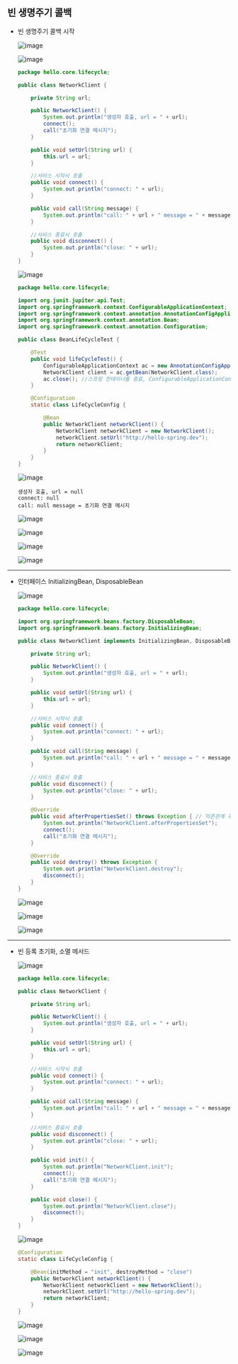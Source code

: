 ## **빈 생명주기 콜백**
  * 빈 생명주기 콜백 시작
    
    ![image](https://user-images.githubusercontent.com/79301439/160735579-79c9ba2c-188f-46df-8199-5ae8be2a9264.png)
    
    ![image](https://user-images.githubusercontent.com/79301439/160735605-b69f1671-4f4a-4592-b4b5-ce3f3c6e79a3.png)
    
    ```java
    package hello.core.lifecycle;

    public class NetworkClient {

        private String url;

        public NetworkClient() {
            System.out.println("생성자 호출, url = " + url);
            connect();
            call("초기화 연결 메시지");
        }

        public void setUrl(String url) {
            this.url = url;
        }

        //서비스 시작시 호출
        public void connect() {
            System.out.println("connect: " + url);
        }

        public void call(String message) {
            System.out.println("call: " + url + " message = " + message);
        }

        //서비스 종료시 호출
        public void disconnect() {
            System.out.println("close: " + url);
        }
    }
    ```
    
    ![image](https://user-images.githubusercontent.com/79301439/160735715-4024db2c-9433-4e75-b766-7204ae29c6f8.png)
    
    ```java
    package hello.core.lifecycle;

    import org.junit.jupiter.api.Test;
    import org.springframework.context.ConfigurableApplicationContext;
    import org.springframework.context.annotation.AnnotationConfigApplicationContext;
    import org.springframework.context.annotation.Bean;
    import org.springframework.context.annotation.Configuration;

    public class BeanLifeCycleTest {

        @Test
        public void lifeCycleTest() {
            ConfigurableApplicationContext ac = new AnnotationConfigApplicationContext(LifeCycleConfig.class);
            NetworkClient client = ac.getBean(NetworkClient.class);
            ac.close(); //스프링 컨테이너를 종료, ConfigurableApplicationContext 필요
        }

        @Configuration
        static class LifeCycleConfig {

            @Bean
            public NetworkClient networkClient() {
                NetworkClient networkClient = new NetworkClient();
                networkClient.setUrl("http://hello-spring.dev");
                return networkClient;
            }
        }
    }
    ```
    
    ![image](https://user-images.githubusercontent.com/79301439/160735864-367c9680-cecf-4690-8cd6-72a5b5e3fbe0.png)
    
    ```
    생성자 호출, url = null
    connect: null
    call: null message = 초기화 연결 메시지
    ```
    
    ![image](https://user-images.githubusercontent.com/79301439/160735950-58b9d7d2-e543-4eae-bc31-1d523ccfa387.png)
    
    ![image](https://user-images.githubusercontent.com/79301439/160736006-e569512e-7909-43ce-917a-922ddecac708.png)
    
    ![image](https://user-images.githubusercontent.com/79301439/160736038-b7219f64-f9ea-4698-9fd0-0b6012d24d2e.png)
    
    ![image](https://user-images.githubusercontent.com/79301439/160736118-353c4561-d3dc-43a1-8261-4526e7b8ca16.png)

***
  * 인터페이스 InitializingBean, DisposableBean
    
    ![image](https://user-images.githubusercontent.com/79301439/160738346-6723d799-d480-44b0-8e93-b4cd2e6008e3.png)
    
    ```java
    package hello.core.lifecycle;

    import org.springframework.beans.factory.DisposableBean;
    import org.springframework.beans.factory.InitializingBean;

    public class NetworkClient implements InitializingBean, DisposableBean {

        private String url;

        public NetworkClient() {
            System.out.println("생성자 호출, url = " + url);
        }

        public void setUrl(String url) {
            this.url = url;
        }

        //서비스 시작시 호출
        public void connect() {
            System.out.println("connect: " + url);
        }

        public void call(String message) {
            System.out.println("call: " + url + " message = " + message);
        }

        //서비스 종료시 호출
        public void disconnect() {
            System.out.println("close: " + url);
        }

        @Override
        public void afterPropertiesSet() throws Exception { // 의존관계 주입이 완료된 이후 호출됨
            System.out.println("NetworkClient.afterPropertiesSet");
            connect();
            call("초기화 연결 메시지");
        }

        @Override
        public void destroy() throws Exception {
            System.out.println("NetworkClient.destroy");
            disconnect();
        }
    }
    ```
    
    ![image](https://user-images.githubusercontent.com/79301439/160738472-fa74da9a-3983-47ce-8166-35c42e7267e9.png)
    
    ![image](https://user-images.githubusercontent.com/79301439/160738535-b77750c1-88dd-47db-9ba5-1b5f8e5045e6.png)
    
    ![image](https://user-images.githubusercontent.com/79301439/160738661-8c972197-6b25-4a19-9e12-86044b381c3f.png)

***
  * 빈 등록 초기화, 소멸 메서드
    
    ![image](https://user-images.githubusercontent.com/79301439/160761349-080bc1eb-dbb5-4df5-be92-15407eec732e.png)
    
    ```java
    package hello.core.lifecycle;

    public class NetworkClient {

        private String url;

        public NetworkClient() {
            System.out.println("생성자 호출, url = " + url);
        }

        public void setUrl(String url) {
            this.url = url;
        }

        //서비스 시작시 호출
        public void connect() {
            System.out.println("connect: " + url);
        }

        public void call(String message) {
            System.out.println("call: " + url + " message = " + message);
        }

        //서비스 종료시 호출
        public void disconnect() {
            System.out.println("close: " + url);
        }

        public void init() {
            System.out.println("NetworkClient.init");
            connect();
            call("초기화 연결 메시지");
        }

        public void close() {
            System.out.println("NetworkClient.close");
            disconnect();
        }
    }
    ```
    
    ![image](https://user-images.githubusercontent.com/79301439/160761475-02f1e7ac-ca39-46b5-8e10-0601bc144ba3.png)
    
    ```java
    @Configuration
    static class LifeCycleConfig {

        @Bean(initMethod = "init", destroyMethod = "close")
        public NetworkClient networkClient() {
            NetworkClient networkClient = new NetworkClient();
            networkClient.setUrl("http://hello-spring.dev");
            return networkClient;
        }
    }
    ```
    
    ![image](https://user-images.githubusercontent.com/79301439/160761601-333159e3-bffe-4b9b-b51b-45ef57ab8db4.png)
    
    ![image](https://user-images.githubusercontent.com/79301439/160762218-271301af-eb49-40c5-91bd-5f6c95991f14.png)
    
    ![image](https://user-images.githubusercontent.com/79301439/160762260-c75c9d2e-20cd-4d17-9af6-6c4e79c59f49.png)

